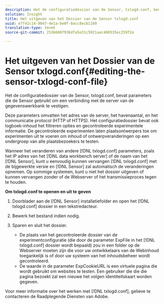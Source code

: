 ```yaml
---
description: Het de configuratiedossier van de Sensor, txlogd.conf, bevat parameters die de Sensor gebruikt om een verbinding met de server van de gegevenswerkbank te vestigen.
solution: Insight
title: Het uitgeven van het Dossier van de Sensor txlogd.conf
uuid: e7f41c14-9047-4e1a-be0f-8acc8ecb1160
translation-type: tm+mt
source-git-commit: 25366087936dfa5e31c5921aac400535ec259f2e

---
```



# Het uitgeven van het Dossier van de Sensor txlogd.conf{#editing-the-sensor-txlogd-conf-file}

Het de configuratiedossier van de Sensor, txlogd.conf, bevat parameters die de Sensor gebruikt om een verbinding met de server van de gegevenswerkbank te vestigen.

Deze parameters omvatten het adres van de server, het havenaantal, en het communicatie protocol (HTTP of HTTPS). Het configuratiedossier bevat ook logboek-inhoud het filtreren opties en gecontroleerde experimentele informatie. De gecontroleerde experimenten laten plaatsontwerpers toe om experimenten uit te voeren om inhoud of ontwerpveranderingen op een ondergroep van alle plaatsbezoekers te testen.

Wanneer het veranderen van andere [!DNL txlogd.conf] parameters, zoals het IP adres van het [!DNL data workbench server] of de naam van het [!DNL Sensor], kunt u eenvoudig kunnen vervangen [!DNL txlogd.conf] met de bijgewerkte versie en [!DNL Sensor] zal automatisch de veranderingen opnemen. Op sommige systemen, kunt u niet het dossier uitgeven of kunnen vervangen zonder of de Webserver of het transmissieproces tegen te houden.

**Om txlogd.conf te openen en uit te geven**

1. Doorblader aan de [!DNL Sensor] installatiefolder en open het [!DNL txlogd.conf] dossier in een tekstredacteur.
1. Bewerk het bestand indien nodig.
1. Sparen en sluit het dossier.

   * De plaats van het gecontroleerde dossier van de experimentconfiguratie (die door de parameter ExpFile in het [!DNL txlogd.conf] dossier wordt bepaald) zou in een folder op de Webserver moeten zijn die voor uw ontwikkelaars van de Webinhoud toegankelijk is of door uw systeem van het inhoudsbeheer wordt gecontroleerd.
   * De waarde in de parameter ExpCookieURL is een virtuele pagina die wordt gebruikt om websites te testen. Een gebruiker die die die pagina bezoekt zal een nieuwe het volgen identiteitskaart worden gegeven.

Voor meer informatie over het werken met [!DNL txlogd.conf], gelieve te contacteren de Raadplegende Diensten van Adobe.
